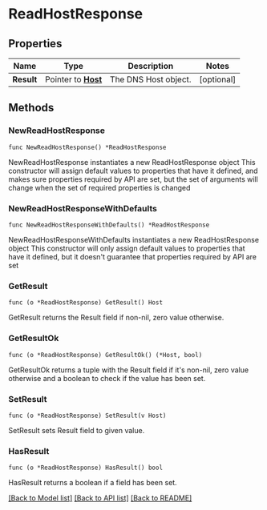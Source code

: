 # ReadHostResponse

## Properties

Name | Type | Description | Notes
------------ | ------------- | ------------- | -------------
**Result** | Pointer to [**Host**](Host.md) | The DNS Host object. | [optional] 

## Methods

### NewReadHostResponse

`func NewReadHostResponse() *ReadHostResponse`

NewReadHostResponse instantiates a new ReadHostResponse object
This constructor will assign default values to properties that have it defined,
and makes sure properties required by API are set, but the set of arguments
will change when the set of required properties is changed

### NewReadHostResponseWithDefaults

`func NewReadHostResponseWithDefaults() *ReadHostResponse`

NewReadHostResponseWithDefaults instantiates a new ReadHostResponse object
This constructor will only assign default values to properties that have it defined,
but it doesn't guarantee that properties required by API are set

### GetResult

`func (o *ReadHostResponse) GetResult() Host`

GetResult returns the Result field if non-nil, zero value otherwise.

### GetResultOk

`func (o *ReadHostResponse) GetResultOk() (*Host, bool)`

GetResultOk returns a tuple with the Result field if it's non-nil, zero value otherwise
and a boolean to check if the value has been set.

### SetResult

`func (o *ReadHostResponse) SetResult(v Host)`

SetResult sets Result field to given value.

### HasResult

`func (o *ReadHostResponse) HasResult() bool`

HasResult returns a boolean if a field has been set.


[[Back to Model list]](../README.md#documentation-for-models) [[Back to API list]](../README.md#documentation-for-api-endpoints) [[Back to README]](../README.md)


